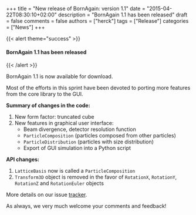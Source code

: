 +++
title = "New release of BornAgain: version 1.1"
date = "2015-04-22T08:30:10+02:00"
description = "BornAgain 1.1 has been released"
draft = false
comments = false
authors = ["herck"]
tags = ["Release"]
categories = ["News"]
+++

{{< alert theme="success" >}}
#### BornAgain 1.1 has been released
{{< /alert >}}

BornAgain 1.1 is now available for download.

Most of the efforts in this sprint have been devoted to porting more features from the core library to the GUI.

**Summary of changes in the code:**

1.  New form factor: truncated cube
1.  New features in graphical user interface:
    *   Beam divergence, detector resolution function
    *   `ParticleComposition` (particles composed from other particles)
    *   `ParticleDistribution` (particles with size distribution)
    *   Export of GUI simulation into a Python script

**API changes:**

1. `LatticeBasis` now is called a `ParticleComposition`
1. `Transform3D` object is removed in the favor of `RotationX`, `RotationY`, `RotationZ` and `RotationEuler` objects

More details on our issue [tracker](http://apps.jcns.fz-juelich.de/redmine/versions/27).

As always, we very much welcome your comments and feedback!
